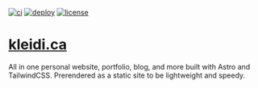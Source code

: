 [![ci](https://github.com/kbujari/kleidi.ca/actions/workflows/ci.yml/badge.svg)](https://github.com/kbujari/kleidi.ca/actions/workflows/ci.yml) [![deploy](https://github.com/kbujari/kleidi.ca/actions/workflows/deploy.yml/badge.svg)](https://github.com/kbujari/kleidi.ca/actions/workflows/deploy.yml) [![license](https://img.shields.io/github/license/kbujari/kleidi.ca)](https://opensource.org/licenses/MIT)

# [kleidi.ca](https://kleidi.ca)

All in one personal website, portfolio, blog, and more built with Astro and TailwindCSS. Prerendered as a static site to be lightweight and speedy.
